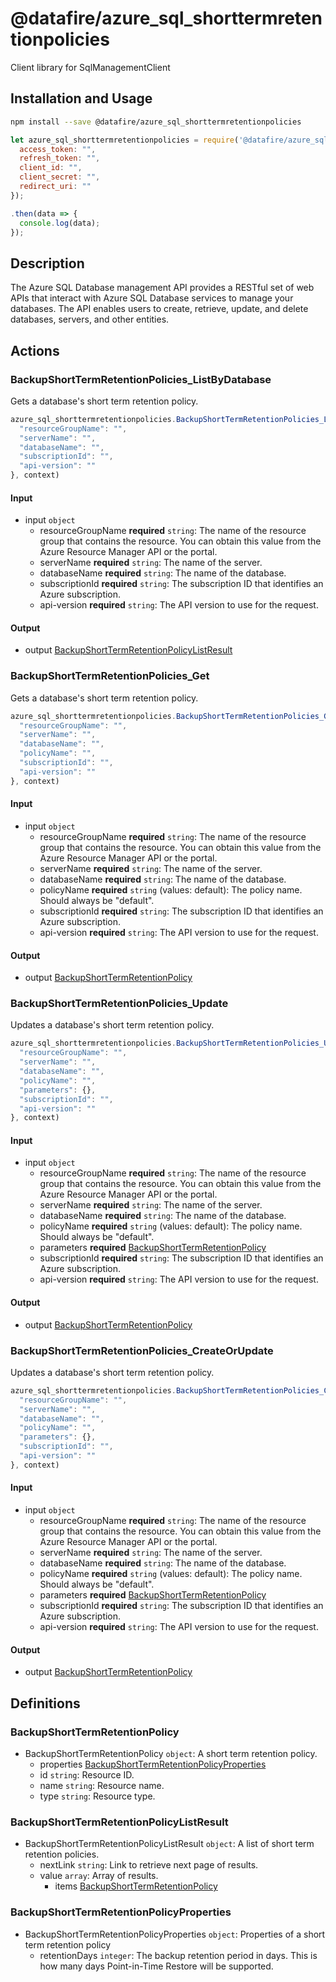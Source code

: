 # @datafire/azure_sql_shorttermretentionpolicies

Client library for SqlManagementClient

## Installation and Usage
```bash
npm install --save @datafire/azure_sql_shorttermretentionpolicies
```
```js
let azure_sql_shorttermretentionpolicies = require('@datafire/azure_sql_shorttermretentionpolicies').create({
  access_token: "",
  refresh_token: "",
  client_id: "",
  client_secret: "",
  redirect_uri: ""
});

.then(data => {
  console.log(data);
});
```

## Description

The Azure SQL Database management API provides a RESTful set of web APIs that interact with Azure SQL Database services to manage your databases. The API enables users to create, retrieve, update, and delete databases, servers, and other entities.

## Actions

### BackupShortTermRetentionPolicies_ListByDatabase
Gets a database's short term retention policy.


```js
azure_sql_shorttermretentionpolicies.BackupShortTermRetentionPolicies_ListByDatabase({
  "resourceGroupName": "",
  "serverName": "",
  "databaseName": "",
  "subscriptionId": "",
  "api-version": ""
}, context)
```

#### Input
* input `object`
  * resourceGroupName **required** `string`: The name of the resource group that contains the resource. You can obtain this value from the Azure Resource Manager API or the portal.
  * serverName **required** `string`: The name of the server.
  * databaseName **required** `string`: The name of the database.
  * subscriptionId **required** `string`: The subscription ID that identifies an Azure subscription.
  * api-version **required** `string`: The API version to use for the request.

#### Output
* output [BackupShortTermRetentionPolicyListResult](#backupshorttermretentionpolicylistresult)

### BackupShortTermRetentionPolicies_Get
Gets a database's short term retention policy.


```js
azure_sql_shorttermretentionpolicies.BackupShortTermRetentionPolicies_Get({
  "resourceGroupName": "",
  "serverName": "",
  "databaseName": "",
  "policyName": "",
  "subscriptionId": "",
  "api-version": ""
}, context)
```

#### Input
* input `object`
  * resourceGroupName **required** `string`: The name of the resource group that contains the resource. You can obtain this value from the Azure Resource Manager API or the portal.
  * serverName **required** `string`: The name of the server.
  * databaseName **required** `string`: The name of the database.
  * policyName **required** `string` (values: default): The policy name. Should always be "default".
  * subscriptionId **required** `string`: The subscription ID that identifies an Azure subscription.
  * api-version **required** `string`: The API version to use for the request.

#### Output
* output [BackupShortTermRetentionPolicy](#backupshorttermretentionpolicy)

### BackupShortTermRetentionPolicies_Update
Updates a database's short term retention policy.


```js
azure_sql_shorttermretentionpolicies.BackupShortTermRetentionPolicies_Update({
  "resourceGroupName": "",
  "serverName": "",
  "databaseName": "",
  "policyName": "",
  "parameters": {},
  "subscriptionId": "",
  "api-version": ""
}, context)
```

#### Input
* input `object`
  * resourceGroupName **required** `string`: The name of the resource group that contains the resource. You can obtain this value from the Azure Resource Manager API or the portal.
  * serverName **required** `string`: The name of the server.
  * databaseName **required** `string`: The name of the database.
  * policyName **required** `string` (values: default): The policy name. Should always be "default".
  * parameters **required** [BackupShortTermRetentionPolicy](#backupshorttermretentionpolicy)
  * subscriptionId **required** `string`: The subscription ID that identifies an Azure subscription.
  * api-version **required** `string`: The API version to use for the request.

#### Output
* output [BackupShortTermRetentionPolicy](#backupshorttermretentionpolicy)

### BackupShortTermRetentionPolicies_CreateOrUpdate
Updates a database's short term retention policy.


```js
azure_sql_shorttermretentionpolicies.BackupShortTermRetentionPolicies_CreateOrUpdate({
  "resourceGroupName": "",
  "serverName": "",
  "databaseName": "",
  "policyName": "",
  "parameters": {},
  "subscriptionId": "",
  "api-version": ""
}, context)
```

#### Input
* input `object`
  * resourceGroupName **required** `string`: The name of the resource group that contains the resource. You can obtain this value from the Azure Resource Manager API or the portal.
  * serverName **required** `string`: The name of the server.
  * databaseName **required** `string`: The name of the database.
  * policyName **required** `string` (values: default): The policy name. Should always be "default".
  * parameters **required** [BackupShortTermRetentionPolicy](#backupshorttermretentionpolicy)
  * subscriptionId **required** `string`: The subscription ID that identifies an Azure subscription.
  * api-version **required** `string`: The API version to use for the request.

#### Output
* output [BackupShortTermRetentionPolicy](#backupshorttermretentionpolicy)



## Definitions

### BackupShortTermRetentionPolicy
* BackupShortTermRetentionPolicy `object`: A short term retention policy.
  * properties [BackupShortTermRetentionPolicyProperties](#backupshorttermretentionpolicyproperties)
  * id `string`: Resource ID.
  * name `string`: Resource name.
  * type `string`: Resource type.

### BackupShortTermRetentionPolicyListResult
* BackupShortTermRetentionPolicyListResult `object`: A list of short term retention policies.
  * nextLink `string`: Link to retrieve next page of results.
  * value `array`: Array of results.
    * items [BackupShortTermRetentionPolicy](#backupshorttermretentionpolicy)

### BackupShortTermRetentionPolicyProperties
* BackupShortTermRetentionPolicyProperties `object`: Properties of a short term retention policy
  * retentionDays `integer`: The backup retention period in days. This is how many days Point-in-Time Restore will be supported.


